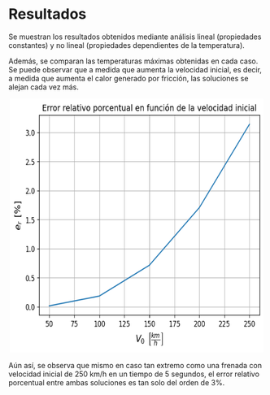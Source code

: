 # Resultados
Se muestran los resultados obtenidos mediante análisis lineal (propiedades constantes) y no lineal (propiedades dependientes de la temperatura). 

Además, se comparan las temperaturas máximas obtenidas en cada caso. Se puede observar que a medida que aumenta la velocidad inicial, es decir, a medida que aumenta el calor generado por fricción, las soluciones se alejan cada vez más.

<p align="center">
  <img width="500" height="500" src="error_vs_V0.png">
</p>

Aún así, se observa que mismo en caso tan extremo como una frenada con velocidad inicial de 250 km/h en un tiempo de 5 segundos, el error relativo porcentual entre ambas soluciones es tan solo del orden de 3%. 
